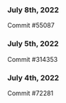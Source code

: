 ### July 8th, 2022

Commit #55087

### July 5th, 2022

Commit #314353


### July 4th, 2022

Commit #72281
